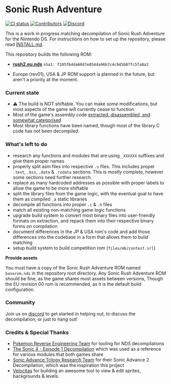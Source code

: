 # Sonic Rush Adventure
[![CI status][ci-badge]][ci-status-link] [![Contributors][contributors-badge]][contributors-link] [![Discord][discord-badge]][discord-link]

[ci-status-link]: https://github.com/RushRE/SonicRushAdventure-Decomp/actions/workflows/build.yml
[ci-badge]: https://github.com/RushRE/SonicRushAdventure-Decomp/actions/workflows/build.yml/badge.svg

[contributors-link]: https://github.com/RushRE/SonicRushAdventure-Decomp/graphs/contributors
[contributors-badge]: https://img.shields.io/github/contributors/RushRE/SonicRushAdventure-Decomp

[discord-badge]: https://img.shields.io/discord/1217789729739636746
[discord-link]: https://discord.gg/EnYXZGrk6V

This is a work in progress matching decompilation of Sonic Rush Adventure for the Nintendo DS. For instructions on how to set up the repository, please read [INSTALL.md](INSTALL.md).

This repository builds the following ROM:

* [**rush2.eu.nds**](https://datomatic.no-intro.org/index.php?page=show_record&s=28&n=1403) `sha1: f105f64da60d7e0544a96b7c4c945b07fc5fa8a2`

* Europe (rev01), USA & JP ROM support is planned in the future, but aren't a priority at the moment.

### Current state

- :warning: The build is NOT shiftable. You can make _some_ modifications, but most aspects of the game will currently cease to function.
- Most of the game's assembly code [extracted, disassembled, and somewhat categorised](./asm/)
- Most library functions have been named, though most of the library C code has not been decompiled.

### What's left to do
- research any functions and modules that are using `_XXXXXX` suffixes and give them proper names
- properly split asm files into respective `.s` files. This includes proper `.text`, `.bss`, `.data` & `.rodata` sections. This is mostly complete, however some sections need further research.
- replace as many hardcoded addresses as possible with proper labels to allow the game to be more shiftable
- split the library files from the game logic, with the eventual goal to have them as compiled `.a` static libraries
- decompile all functions into proper `.c` & `.h` files
- match all existing non-matching game logic functions
- upgrade build system to convert most binary files into user-friendly formats on extraction, and repack them into their respective binary forms on compilation
- document differences in the JP & USA rom's code and add those differences into the codebase in a form that allows them to build matching
- setup build system to build competition rom (`files/mb/contest.srl`)

**Provide assets**

You must have a copy of the Sonic Rush Adventure ROM named `baserom.nds` in the repository root directory. Any Sonic Rush Adventure ROM should be fine, as the game shares most assets between versions, Though the EU revision 00 rom is recommended, as it is the default build configuration.

### Community

Join us on [discord](https://discord.gg/EnYXZGrk6V) to get started in helping out, to discuss the decompilation, or just to hang out!

### Credits & Special Thanks

- [Pokemon Reverse Engineering Team](https://github.com/pret) for tooling for NDS decompilations
- [The Sonic 4 - Episode 1 Decompilation](https://github.com/WanKerr/Sonic4Episode1) which was used as a reference for various modules that both games share
- [Sonic Advance Trilogy Research Team](https://discord.gg/vZTvVH3gA9) for their Sonic Advance 2 Decompilation, which was the inspiration this project
- [Velocitas](https://gitlab.com/RPatry/Velocitas) for building an awesome tool to view & edit sprites, backgrounds & levels.
